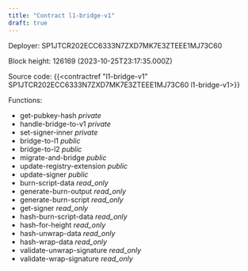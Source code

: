 ```yaml
---
title: "Contract l1-bridge-v1"
draft: true
---
```

Deployer: SP1JTCR202ECC6333N7ZXD7MK7E3ZTEEE1MJ73C60


 



Block height: 126169 (2023-10-25T23:17:35.000Z)

Source code: {{<contractref "l1-bridge-v1" SP1JTCR202ECC6333N7ZXD7MK7E3ZTEEE1MJ73C60 l1-bridge-v1>}}

Functions:

* get-pubkey-hash _private_
* handle-bridge-to-v1 _private_
* set-signer-inner _private_
* bridge-to-l1 _public_
* bridge-to-l2 _public_
* migrate-and-bridge _public_
* update-registry-extension _public_
* update-signer _public_
* burn-script-data _read_only_
* generate-burn-output _read_only_
* generate-burn-script _read_only_
* get-signer _read_only_
* hash-burn-script-data _read_only_
* hash-for-height _read_only_
* hash-unwrap-data _read_only_
* hash-wrap-data _read_only_
* validate-unwrap-signature _read_only_
* validate-wrap-signature _read_only_
